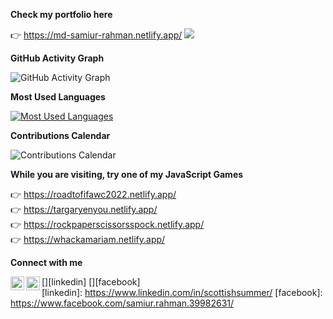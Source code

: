 **Check my portfolio here**

👉 https://md-samiur-rahman.netlify.app/
![](https://komarev.com/ghpvc/?username=scottishsummer98&label=PROFILE+VIEWS)


**GitHub Activity Graph**

![GitHub Activity Graph](https://github-readme-activity-graph.vercel.app/graph?username=scottishsummer98&theme=react-dark&bg_color=20232a&hide_border=true)


**Most Used Languages**

[![Most Used Languages](https://github-profile-summary-cards.vercel.app/api/cards/repos-per-language?username=scottishsummer98&theme=monokai)](https://github.com/scottishsummer98)


**Contributions Calendar**

![Contributions Calendar](https://github-profile-summary-cards.vercel.app/api/cards/profile-details?username=scottishsummer98&theme=monokai)


**While you are visiting, try one of my JavaScript Games**

 👉 https://roadtofifawc2022.netlify.app/ <br/>
 👉 https://targaryenyou.netlify.app/ <br/>
 👉 https://rockpaperscissorsspock.netlify.app/ <br/>
 👉 https://whackamariam.netlify.app/ <br/>


**Connect with me**

[<img align="left" alt="linkedinsvg" width="22px" text_color="white" src="https://upload.wikimedia.org/wikipedia/commons/8/81/LinkedIn_icon.svg" />][linkedin] [<img align="left" alt="facebooksvg" width="22px" text_color="white" src="https://upload.wikimedia.org/wikipedia/commons/1/1b/Facebook_icon.svg" />][facebook]
<br />
[linkedin]: https://www.linkedin.com/in/scottishsummer/
[facebook]: https://www.facebook.com/samiur.rahman.39982631/
